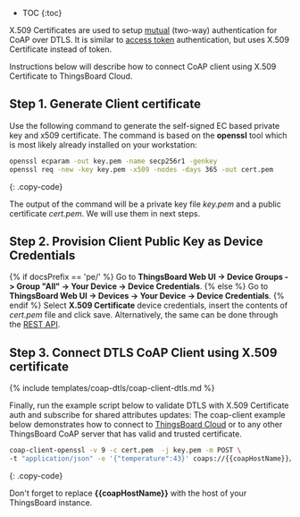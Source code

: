 * TOC
{:toc}

X.509 Certificates are used to setup [mutual](https://en.wikipedia.org/wiki/Mutual_authentication) (two-way) authentication for CoAP over DTLS.
It is similar to [access token](/docs/{{docsPrefix}}user-guide/access-token/) authentication, but uses X.509 Certificate instead of token.

Instructions below will describe how to connect CoAP client using X.509 Certificate to ThingsBoard Cloud.

## Step 1. Generate Client certificate

Use the following command to generate the self-signed EC based private key and x509 certificate.
The command is based on the **openssl** tool which is most likely already installed on your workstation:

```bash
openssl ecparam -out key.pem -name secp256r1 -genkey
openssl req -new -key key.pem -x509 -nodes -days 365 -out cert.pem 
```
{: .copy-code}

The output of the command will be a private key file *key.pem* and a public certificate *cert.pem*.
We will use them in next steps.

## Step 2. Provision Client Public Key as Device Credentials
{% if docsPrefix == 'pe/' %}
Go to **ThingsBoard Web UI -> Device Groups -> Group "All" -> Your Device -> Device Credentials**.
{% else %}
Go to **ThingsBoard Web UI -> Devices -> Your Device -> Device Credentials**.
{% endif %}
Select **X.509 Certificate** device credentials, insert the contents of *cert.pem* file and click save.
Alternatively, the same can be done through the [REST API](/docs/{{docsPrefix}}reference/rest-api/).

## Step 3. Connect DTLS CoAP Client using X.509 certificate

{% include templates/coap-dtls/coap-client-dtls.md %}

Finally, run the example script below to validate DTLS with X.509 Certificate auth and subscribe for shared attributes updates:
The coap-client example below demonstrates how to connect to [ThingsBoard Cloud](https://{{hostName}}/signup) or to any other ThingsBoard CoAP server that has valid and trusted certificate.

```bash
coap-client-openssl -v 9 -c cert.pem  -j key.pem -m POST \
-t "application/json" -e '{"temperature":43}' coaps://{{coapHostName}}/api/v1/telemetry
```
{: .copy-code}

Don't forget to replace **{{coapHostName}}** with the host of your ThingsBoard instance.

